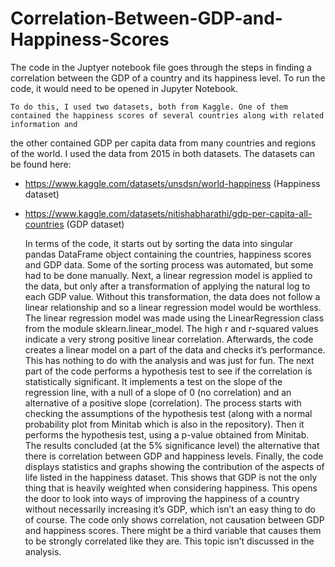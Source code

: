 # Correlation-Between-GDP-and-Happiness-Scores
The code in the Juptyer notebook file goes through the steps in finding a correlation between the GDP of a country and its happiness level. To run the code, it would need to be opened in Jupyter Notebook.

    To do this, I used two datasets, both from Kaggle. One of them contained the happiness scores of several countries along with related information and 
the other contained GDP per capita data from many countries and regions of the world. I used the data from 2015 in both datasets. The datasets can be found here:
-	https://www.kaggle.com/datasets/unsdsn/world-happiness (Happiness dataset)
-	https://www.kaggle.com/datasets/nitishabharathi/gdp-per-capita-all-countries (GDP dataset)

    In terms of the code, it starts out by sorting the data into singular pandas DataFrame object containing the countries, happiness scores and GDP data. Some of the sorting process was automated, but some had to be done manually. 
    Next, a linear regression model is applied to the data, but only after a transformation of applying the natural log to each GDP value. Without this transformation, the data does not follow a linear relationship and so a linear regression model would be worthless. The linear regression model was made using the LinearRegression class from the module sklearn.linear_model. The high r and r-squared values indicate a very strong positive linear correlation. 
    Afterwards, the code creates a linear model on a part of the data and checks it’s performance. This has nothing to do with the analysis and was just for fun. 
    The next part of the code performs a hypothesis test to see if the correlation is statistically significant. It implements a test on the slope of the regression line, with a null of a slope of 0 (no correlation) and an alternative of a positive slope (correlation). The process starts with checking the assumptions of the hypothesis test (along with a normal probability plot from Minitab which is also in the repository). Then it performs the hypothesis test, using a p-value obtained from Minitab. The results concluded (at the 5% significance level) the alternative that there is correlation between GDP and happiness levels. 
    Finally, the code displays statistics and graphs showing the contribution of the aspects of life listed in the happiness dataset. This shows that GDP is not the only thing that is heavily weighted when considering happiness. This opens the door to look into ways of improving the happiness of a country without necessarily increasing it’s GDP, which isn’t an easy thing to do of course.
    The code only shows correlation, not causation between GDP and happiness scores. There might be a third variable that causes them to be strongly correlated like they are. This topic isn’t discussed in the analysis.
